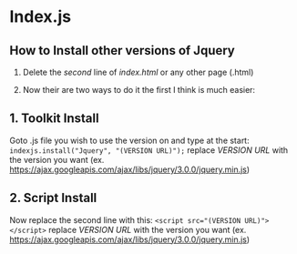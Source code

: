 # Index.js

## How to Install other versions of Jquery
1. Delete the _second_ line of _index.html_ or any other page (.html)

2. Now their are two ways to do it the first I think is much easier:

## 1. Toolkit Install
Goto .js file you wish to use the version on and type at the start: ```indexjs.install("Jquery", "(VERSION URL)");```
replace _VERSION URL_ with the version you want (ex. https://ajax.googleapis.com/ajax/libs/jquery/3.0.0/jquery.min.js)

## 2. Script Install
Now replace the second line with this: ```<script src="(VERSION URL)"></script>```
replace _VERSION URL_ with the version you want (ex. https://ajax.googleapis.com/ajax/libs/jquery/3.0.0/jquery.min.js)
